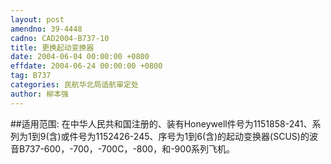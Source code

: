```yaml
---
layout: post
amendno: 39-4448
cadno: CAD2004-B737-10
title: 更换起动变换器
date: 2004-06-04 00:00:00 +0800
effdate: 2004-06-24 00:00:00 +0800
tag: B737
categories: 民航华北局适航审定处
author: 柳本强
---
```


##适用范围:
在中华人民共和国注册的、装有Honeywell件号为1151858-241、系列为1到9(含)或件号为1152426-245、序号为1到6(含)的起动变换器(SCUS)的波音B737-600，-700，-700C，-800，和-900系列飞机。


